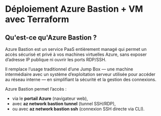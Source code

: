 # Déploiement Azure Bastion + VM avec Terraform
## Qu'est-ce qu'Azure Bastion ?
Azure Bastion est un service PaaS entièrement managé qui permet un accès sécurisé et privé à vos machines virtuelles Azure, sans exposer d’adresse IP publique ni ouvrir les ports RDP/SSH.

Il remplace l’usage traditionnel d’une Jump Box — une machine intermédiaire avec un système d’exploitation serveur utilisée pour accéder au réseau interne — en simplifiant la sécurité et la gestion des connexions.

Azure Bastion permet l’accès :
- via le **portail Azure** (navigateur web),
- avec **az network bastion tunnel** (tunnel SSH/RDP),
- ou avec **az network bastion ssh** (connexion SSH directe via CLI).

